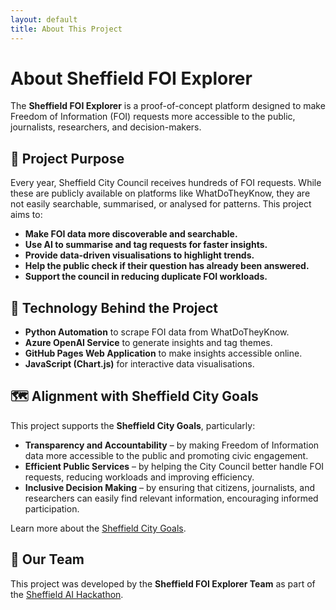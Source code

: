 ```yaml
---
layout: default
title: About This Project
---
```


# About Sheffield FOI Explorer

The **Sheffield FOI Explorer** is a proof-of-concept platform designed to make Freedom of Information (FOI) requests more accessible to the public, journalists, researchers, and decision-makers.

## 🎯 Project Purpose

Every year, Sheffield City Council receives hundreds of FOI requests. While these are publicly available on platforms like WhatDoTheyKnow, they are not easily searchable, summarised, or analysed for patterns. This project aims to:

- **Make FOI data more discoverable and searchable.**
- **Use AI to summarise and tag requests for faster insights.**
- **Provide data-driven visualisations to highlight trends.**
- **Help the public check if their question has already been answered.**
- **Support the council in reducing duplicate FOI workloads.**

## 🧠 Technology Behind the Project

- **Python Automation** to scrape FOI data from WhatDoTheyKnow.
- **Azure OpenAI Service** to generate insights and tag themes.
- **GitHub Pages Web Application** to make insights accessible online.
- **JavaScript (Chart.js)** for interactive data visualisations.

## 🗺️ Alignment with Sheffield City Goals

This project supports the **Sheffield City Goals**, particularly:
- **Transparency and Accountability** – by making Freedom of Information data more accessible to the public and promoting civic engagement.
- **Efficient Public Services** – by helping the City Council better handle FOI requests, reducing workloads and improving efficiency.
- **Inclusive Decision Making** – by ensuring that citizens, journalists, and researchers can easily find relevant information, encouraging informed participation.

Learn more about the [Sheffield City Goals](https://sheffieldcitygoals.uk/).

## 👥 Our Team

This project was developed by the **Sheffield FOI Explorer Team** as part of the [Sheffield AI Hackathon](https://sheffield.ai/hackathon/).

